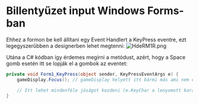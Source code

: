 # Billentyűzet input Windows Forms-ban

Ehhez a formon be kell állítani egy Event Handlert a KeyPress eventre, ezt legegyszerűbben a designerben lehet megtenni:
![HdeRM1R.png](https://iili.io/HdeRM1R.png)

Utána a C# kódban így érdemes megírni a metódust, azért, hogy a Space gomb esetén itt se lopják el a gombok az eventet:
```c#
private void Form1_KeyPress(object sender, KeyPressEventArgs e) {
    gameDisplay.Focus(); // gameDisplay helyett itt bármi más ami nem egy gomb, jó kis hack

    // Itt lehet mindenféle jóságot kezdeni (e.KeyChar a lenyomott karakter)
}
```
